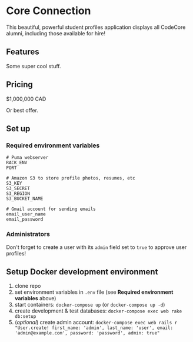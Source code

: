 # Core Connection

This beautiful, powerful student profiles application displays all CodeCore alumni, including
those available for hire!

## Features

Some super cool stuff.

## Pricing
$1,000,000 CAD

Or best offer.

## Set up

### Required environment variables

```shell
# Puma webserver
RACK_ENV
PORT

# Amazon S3 to store profile photos, resumes, etc
S3_KEY
S3_SECRET
S3_REGION
S3_BUCKET_NAME

# Gmail account for sending emails
email_user_name
email_password
```

### Administrators

Don't forget to create a user with its `admin` field set to `true` to approve user profiles!

## Setup Docker development environment
1. clone repo
2. set environment variables in `.env` file (see **Required environment variables** above)
3. start containers: `docker-compose up` (or `docker-compose up -d`)
4. create development & test databases: `docker-compose exec web rake db:setup`
5. (*optional*) create admin account: `docker-compose exec web rails r "User.create! first_name: 'admin', last_name: 'user', email: 'admin@example.com', password: 'password', admin: true"`
